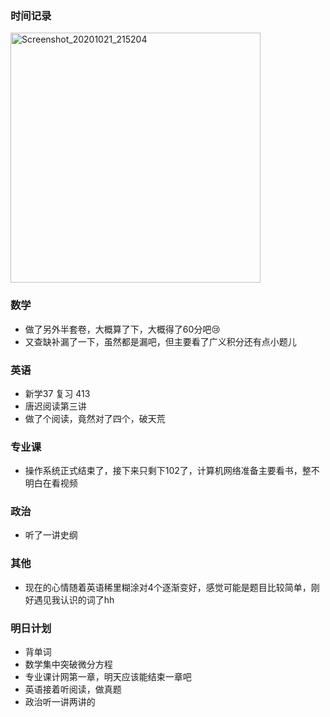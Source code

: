 ### 时间记录

<img src="https://raw.githubusercontent.com/Kong-PR/Typora-picture/master/img/Screenshot_20201021_215204.jpg" alt="Screenshot_20201021_215204" width=400 />

### 数学

- 做了另外半套卷，大概算了下，大概得了60分吧:cry:
- 又查缺补漏了一下，虽然都是漏吧，但主要看了广义积分还有点小题儿

### 英语

- 新学37 复习 413
- 唐迟阅读第三讲
- 做了个阅读，竟然对了四个，破天荒

### 专业课

- 操作系统正式结束了，接下来只剩下102了，计算机网络准备主要看书，整不明白在看视频

### 政治

- 听了一讲史纲

### 其他

- 现在的心情随着英语稀里糊涂对4个逐渐变好，感觉可能是题目比较简单，刚好遇见我认识的词了hh

### 明日计划

- 背单词
- 数学集中突破微分方程
- 专业课计网第一章，明天应该能结束一章吧
- 英语接着听阅读，做真题
- 政治听一讲两讲的

